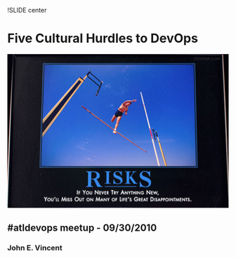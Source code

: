!SLIDE center
# Five Cultural Hurdles to DevOps #

![despair.com](risks03.jpg)

## #atldevops meetup - 09/30/2010 ##

### John E. Vincent ###
